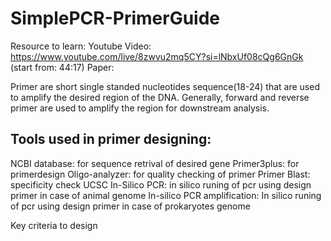 # SimplePCR-PrimerGuide
Resource to learn: 
Youtube Video: https://www.youtube.com/live/8zwvu2mq5CY?si=lNbxUf08cQg6GnGk (start from: 44:17)
Paper: 

Primer are short single standed nucleotides sequence(18-24) that are used to amplify the desired region of the DNA. Generally, forward and reverse primer are used to amplify the region for downstream analysis. 

## Tools used in primer designing:
NCBI database: for sequence retrival of desired gene 
Primer3plus: for primerdesign
Oligo-analyzer: for quality checking of primer
Primer Blast: specificity check
UCSC In-Silico PCR: in silico runing of pcr using design primer in case of animal genome
In-silico PCR amplification: In silico runing of pcr using design primer in case of prokaryotes genome


Key criteria to design
